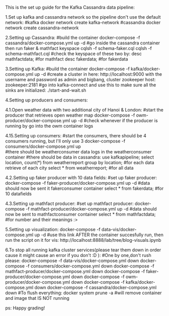This is the set up guide for the Kafka Cassandra data pipeline:

1.Set up kafka and cassandra network so the pipeline don't use the default network:
#kafka
docker network create kafka-network
#cassandra
docker network create cassandra-network

2.Setting up Cassandra:
#build the container
docker-compose -f cassandra/docker-compose.yml up -d
#go inside the cassandra container then run faker & mathfact keyspace
cqlsh -f schema-faker.cql
cqlsh -f schema-mathfact.cql
#check the keyspace of these two by:
desc mathfactdata; #for mathfact
desc fakerdata; #for fakerdata

3.Setting up Kafka:
#build the container
docker-compose -f kafka/docker-compose.yml up -d
#create a cluster in here: http://localhost:9000 with the username and password as admin and bigbang, cluster zookeeper host: zookeeper:2181
#go into kafka-connect and use this to make sure all the sinks are initialized:
./start-and-wait.sh

4.Setting up producers and consumers:

4.1.Open weather data with two additional city of Hanoi & London:
#start the producer that retrieves open weather map
docker-compose -f owm-producer/docker-compose.yml up -d 
#check whenever if the producer is running by go into the owm container logs

4.15.Setting up consumers:
#start the consumers, there should be 4 consumers running, but I'll only use 3
docker-compose -f consumers/docker-compose.yml up       
#there should be weatherconsumer data logs in the weatherconsumer container
#there should be data in cassandra:
use kafkapipeline;
select location, count(*) from weatherreport group by location; #for each data retrieve of each city
select * from weatherreport; #for all data

4.2.Setting up faker producer with 10 data fields:
#set up faker producer:
docker-compose -f faker-producer/docker-compose.yml up -d
#data should now be sent it fakerconsumer container
select * from fakerdata; #for 10 datafields

4.3.Setting up mathfact producer:
#set up mathfact producer:
docker-compose -f mathfact-producer/docker-compose.yml up -d
#data should now be sent to mathfactconsumer container
select * from mathfactdata; #for number and their meanings :>

5.Setting up visualization:
docker-compose -f data-vis/docker-compose.yml up -d
#use this link AFTER the container succesfully run, then run the script on it for vis: http://localhost:8888/lab/tree/blog-visuals.ipynb

6.To stop all running kafka cluster services(please tear them down in order cause it might cause an error if you don't :D ):
#One by one,don't rush please:
docker-compose -f data-vis/docker-compose.yml down
docker-compose -f consumers/docker-compose.yml down
docker-compose -f mathfact-producer/docker-compose.yml down
docker-compose -f faker-producer/docker-compose.yml down
docker-compose -f owm-producer/docker-compose.yml down
docker-compose -f kafka/docker-compose.yml down
docker-compose -f cassandra/docker-compose.yml down 
#To flush everything:
docker system prune -a #will remove container and image that IS NOT running

ps: Happy grading!
